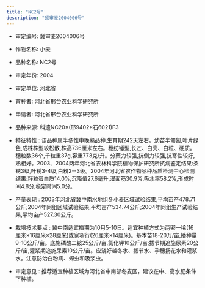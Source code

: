 ```yaml
---
title: "NC2号"
description: "冀审麦2004006号"
---
```

* 审定编号:  冀审麦2004006号

*  作物名称:  小麦

*  品种名称:  NC2号

*  审定年份:  2004

*  审定单位:  河北省

* 育种者:  河北省邢台农业科学研究所

*  申请者:  河北省邢台农业科学研究所

*  品种来源:  科遗NC20×(邢9402×石6021)F3

*  特征特性 : 
该品种属半冬性中晚熟品种,生育期242天左右。幼苗半匍匐,叶片绿色,成株株型较松散,株高736厘米左右。穗纺锤型,长芒、白壳、白粒、硬质。穗粒数36个,千粒重37g,容重773克/升。分蘖力较强,抗倒力较强,抗寒性较好,熟相好。2003、2004两年河北省农林科学院植物保护研究所抗病鉴定结果:条锈3级,叶锈3-4级,白粉2--3级。2004年河北省农作物品种品质检测中心检测结果:籽粒蛋白质14.0%,沉降值27.6毫升,湿面筋30.9%,吸水率58.2%,形成时间4.8分,稳定时间5.0分。
 
*  产量表现 : 
2003年河北省冀中南水地组冬小麦区域试验结果,平均亩产478.71公斤;2004年同组区域试验结果,平均亩产534.74公斤;2004年同组生产试验结果,平均亩产527.30公斤。

*  栽培技术要点 : 
冀中南适宜播期为10月5-10日。适宜种植方式为两密一稀(16厘米×16厘米×28厘米)或宽窄行(26厘米×14厘米)。基本苗18-20万/亩,播种量9-10公斤/亩。底施磷酸二铵25公斤/亩,氯化钾10公斤/亩;拔节期追施尿素20公斤/亩,灌浆期追施尿素10公斤/亩。应浇好越冬水、拔节水、孕穗扬花水和灌浆水。注意防治白粉病、蚜虫和吸浆虫。

*  审定意见 : 
推荐适宜种植区域为河北省中南部冬麦区，建议在中、高水肥条件下种植。

